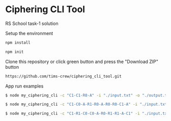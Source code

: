 # Ciphering CLI Tool
RS School task-1 solution

Setup the environment

```bash
npm install

npm init

```

Clone this repository or click green button and press the "Download ZIP" button
```bash
https://github.com/tims-crew/ciphering_cli_tool.git
```
App run examples

```bash
$ node my_ciphering_cli -c "C1-C1-R0-A" -i "./input.txt" -o "./output.txt"
```
```bash
$ node my_ciphering_cli -c "C1-C0-A-R1-R0-A-R0-R0-C1-A" -i "./input.txt" -o "./output.txt"
```
```bash
$ node my_ciphering_cli -c "C1-R1-C0-C0-A-R0-R1-R1-A-C1" -i "./input.txt" -o "./output.txt"
```
